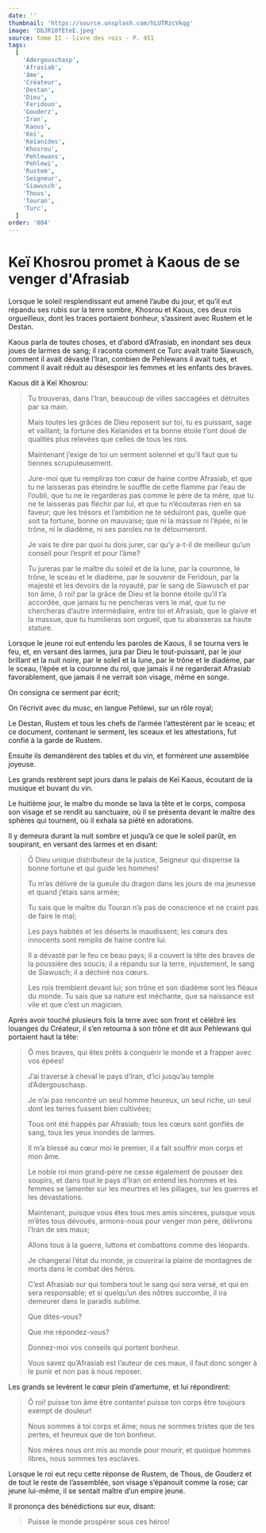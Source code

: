 ```yaml
---
date: ''
thumbnail: 'https://source.unsplash.com/hLUTRzcVkqg'
image: 'DbJR10fEteE.jpeg'
source: tome II - livre des rois - P. 451
tags:
  [
    'Adergouschasp',
    'Afrasiab',
    'âme',
    'Créateur',
    'Destan',
    'Dieu',
    'Feridoun',
    'Gouderz',
    'Iran',
    'Kaous',
    'Keï',
    'Keïanides',
    'Khosrou',
    'Pehlewans',
    'Pehlewi',
    'Rustem',
    'Seigneur',
    'Siawusch',
    'Thous',
    'Touran',
    'Turc',
  ]
order: '004'
---
```


# Keï Khosrou promet à Kaous de se venger d'Afrasiab

Lorsque le soleil resplendissant eut amené l’aube du jour, et qu’il eut répandu ses rubis sur la terre sombre, Khosrou et Kaous, ces deux rois orgueilleux, dont les traces portaient bonheur, s’assirent avec Rustem et le Destan.

Kaous parla de toutes choses, et d’abord d’Afrasiab, en inondant ses deux joues de larmes de sang; il raconta comment ce Turc avait traité Siawusch, comment il avait dévasté l’Iran, combien de Pehlewans il avait tués, et comment il avait réduit au désespoir les femmes et les enfants des braves.

Kaous dit à Keï Khosrou:

> Tu trouveras, dans l’Iran, beaucoup de villes saccagées et détruites par sa main.
>
> Mais toutes les grâces de Dieu reposent sur toi, tu es puissant, sage et vaillant; la fortune des Keïanides et ta bonne étoile t’ont doué de qualités plus relevées que celles de tous les rois.
>
> Maintenant j’exige de toi un serment solennel et qu’il faut que tu tiennes scrupuleusement.
>
> Jure-moi que tu rempliras ton cœur de haine contre Afrasiab, et que tu ne laisseras pas éteindre le souffle de cette flamme par l’eau de l’oubli, que tu ne le regarderas pas comme le père de ta mère, que tu ne te laisseras pas fléchir par lui, et que tu n’écouteras rien en sa faveur; que les trésors et l’ambition ne te séduiront pas, quelle que soit ta fortune, bonne on mauvaise; que ni la massue ni l’épée, ni le trône, ni le diadème, ni ses paroles ne te détourneront.
>
> Je vais te dire par quoi tu dois jurer, car qu’y a-t-il de meilleur qu’un conseil pour l’esprit et pour l’âme?
>
> Tu jureras par le maître du soleil et de la lune, par la couronne, le trône, le sceau et le diadème, par le souvenir de Feridoun, par la majesté et les devoirs de la royauté, par le sang de Siawusch et par ton âme, ô roi! par la grâce de Dieu et la bonne étoile qu’il t’a accordée, que jamais tu ne pencheras vers le mal, que tu ne chercheras d’autre intermédiaire, entre toi et Afrasiab, que le glaive et la massue, que tu humilieras son orgueil, que tu abaisseras sa haute stature.

Lorsque le jeune roi eut entendu les paroles de Kaous, il se tourna vers le feu, et, en versant des larmes, jura par Dieu le tout-puissant, par le jour brillant et la nuit noire, par le soleil et la lune, par le trône et le diadème, par le sceau, l’épée et la couronne du roi, que jamais il ne regarderait Afrasiab favorablement, que jamais il ne verrait son visage, même en songe.

On consigna ce serment par écrit;

On l’écrivit avec du musc, en langue Pehlewi, sur un rôle royal;

Le Destan, Rustem et tous les chefs de l’armée l’attestèrent par le sceau; et ce document, contenant le serment, les sceaux et les attestations, fut confié à la garde de Rustem.

Ensuite ils demandèrent des tables et du vin, et formèrent une assemblée joyeuse.

Les grands restèrent sept jours dans le palais de Keï Kaous, écoutant de la musique et buvant du vin.

Le huitième jour, le maître du monde se lava la tête et le corps, composa son visage et se rendit au sanctuaire, où il se présenta devant le maître des sphères qui tournent, où il exhala sa piété en adorations.

Il y demeura durant la nuit sombre et jusqu’à ce que le soleil parût, en soupirant, en versant des larmes et en disant:

> Ô Dieu unique distributeur de la justice, Seigneur qui dispense la bonne fortune et qui guide les hommes!
>
> Tu m’as délivré de la gueule du dragon dans les jours de ma jeunesse et quand j’étais sans armée;
>
> Tu sais que le maître du Touran n’a pas de conscience et ne craint pas de faire le mal;
>
> Les pays habités et les déserts le maudissent; les cœurs des innocents sont remplis de haine contre lui.
>
> Il a dévasté par le feu ce beau pays; il a couvert la tête des braves de la poussière des soucis; il a répandu sur la terre, injustement, le sang de Siawusch; il a déchiré nos cœurs.
>
> Les rois tremblent devant lui; son trône et son diadème sont les fléaux du monde.
> Tu sais que sa nature est méchante, que sa naissance est vile et que c’est un magicien.

Après avoir touché plusieurs fois la terre avec son front et célébré les louanges du Créateur, il s’en retourna à son trône et dit aux Pehlewans qui portaient haut la tête:

> Ô mes braves, qui êtes prêts à conquérir le monde et à frapper avec vos épées!
>
> J’ai traversé à cheval le pays d’Iran, d’ici jusqu’au temple d’Adergouschasp.
>
> Je n’ai pas rencontré un seul homme heureux, un seul riche, un seul dont les terres fussent bien cultivées;
>
> Tous ont été frappés par Afrasiab; tous les cœurs sont gonflés de sang, tous les yeux inondés de larmes.
>
> Il m’a blessé au cœur moi le premier, il a fait souffrir mon corps et mon âme.
>
> Le noble roi mon grand-père ne cesse également de pousser des soupirs, et dans tout le pays d’Iran on entend les hommes et les femmes se lamenter sur les meurtres et les pillages, sur les guerres et les dévastations.
>
> Maintenant, puisque vous êtes tous mes amis sincères, puisque vous m’êtes tous dévoués, armons-nous pour venger mon père, délivrons l’Iran de ses maux;
>
> Allons tous à la guerre, luttons et combattons comme des léopards.
>
> Je changerai l’état du monde, je couvrirai la plaine de montagnes de morts dans le combat des héros.
>
> C’est Afrasiab sur qui tombera tout le sang qui sera versé, et qui en sera responsable; et si quelqu’un des nôtres succombe, il ira demeurer dans le paradis sublime.
>
> Que dites-vous?
>
> Que me répondez-vous?
>
> Donnez-moi vos conseils qui portent bonheur.
>
> Vous savez qu’Afrasiab est l’auteur de ces maux, il faut donc songer à le punir et non pas à nous reposer.

Les grands se levèrent le cœur plein d’amertume, et lui répondirent:

> Ô roi! puisse ton âme être contente! puisse ton corps être toujours exempt de douleur!
>
> Nous sommes à toi corps et âme; nous ne sommes tristes que de tes pertes, et heureux que de ton bonheur.
>
> Nos mères nous ont mis au monde pour mourir, et quoique hommes libres, nous sommes tes esclaves.

Lorsque le roi eut reçu cette réponse de Rustem, de Thous, de Gouderz et de tout le reste de l’assemblée, son visage s’épanouit comme la rose; car jeune lui-même, il se sentait maître d’un empire jeune.

Il prononça des bénédictions sur eux, disant:

> Puisse le monde prospérer sous ces héros!
